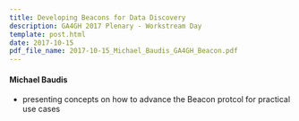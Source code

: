 ```yaml
---
title: Developing Beacons for Data Discovery
description: GA4GH 2017 Plenary - Workstream Day
template: post.html 
date: 2017-10-15
pdf_file_name: 2017-10-15_Michael_Baudis_GA4GH_Beacon.pdf
---
```


#### Michael Baudis

* presenting concepts on how to advance the Beacon protcol for practical use cases